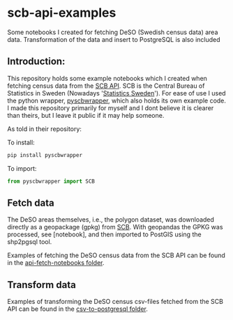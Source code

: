# scb-api-examples
Some notebooks I created for fetching DeSO (Swedish census data) area data. Transformation of the data and insert to PostgreSQL is also included

## Introduction:
This repository holds some example notebooks which I created when fetching census data from the [SCB API](https://www.scb.se/en/services/open-data-api/api-for-the-statistical-database/). SCB is the Central Bureau of Statistics in Sweden (Nowadays '[Statistics Sweden](https://www.scb.se/en/)').
For ease of use I used the python wrapper, [pyscbwrapper](https://github.com/kirajcg/pyscbwrapper), which also holds its own example code. I made this repository primarily for myself and I dont believe it is clearer than theirs, but I leave it public if it may help someone.

As told in their repository:

To install:
```python
pip install pyscbwrapper
```
To import:
```python
from pyscbwrapper import SCB
```

## Fetch data
The DeSO areas themselves, i.e., the polygon dataset, was downloaded directly as a geopackage (gpkg) from [SCB](https://www.scb.se/en/services/open-data-api/open-geodata/deso--demographic-statistical-areas/). With geopandas the GPKG was processed, see [notebook], and then imported to PostGIS using the shp2pgsql tool.

Examples of fetching the DeSO census data from the SCB API can be found in the [api-fetch-notebooks folder](/api-fetch-notebooks).


## Transform data
Examples of transforming the DeSO census csv-files fetched from the SCB API can be found in the [csv-to-postgresql folder](/csv-to-postgresql).
